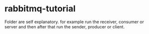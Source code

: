 # rabbitmq-tutorial
Folder are self explanatory. for example run the receiver, consumer or server and then after that run the sender, producer or client. 
